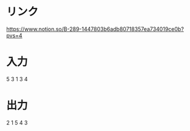 # リンク
https://www.notion.so/B-289-1447803b6adb80718357ea734019ce0b?pvs=4

# 入力
5 3
1 3 4

# 出力
2 1 5 4 3